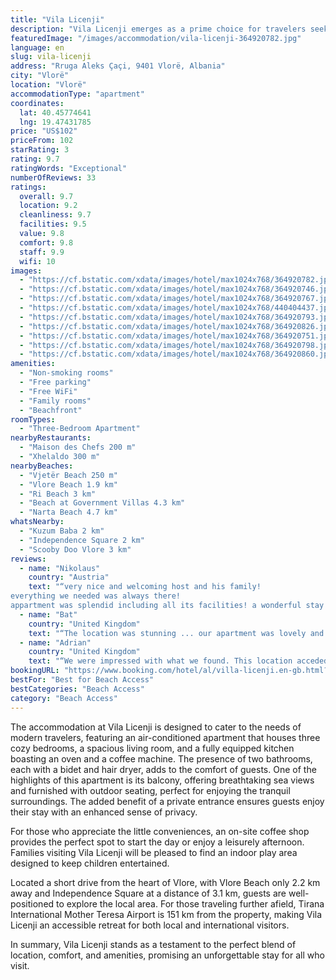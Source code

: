 ```yaml
---
title: "Vila Licenji"
description: "Vila Licenji emerges as a prime choice for travelers seeking a serene beachfront escape, complete with the comforts of home and the luxury of stunning garden views."
featuredImage: "/images/accommodation/vila-licenji-364920782.jpg"
language: en
slug: vila-licenji
address: "Rruga Aleks Çaçi, 9401 Vlorë, Albania"
city: "Vlorë"
location: "Vlorë"
accommodationType: "apartment"
coordinates:
  lat: 40.45774641
  lng: 19.47431785
price: "US$102"
priceFrom: 102
starRating: 3
rating: 9.7
ratingWords: "Exceptional"
numberOfReviews: 33
ratings:
  overall: 9.7
  location: 9.2
  cleanliness: 9.7
  facilities: 9.5
  value: 9.8
  comfort: 9.8
  staff: 9.9
  wifi: 10
images:
  - "https://cf.bstatic.com/xdata/images/hotel/max1024x768/364920782.jpg?k=af0cc1904fd94858e5e9465e5295b6ce0de0530efe0aadefb8613f02f0be17f3&o=&hp=1"
  - "https://cf.bstatic.com/xdata/images/hotel/max1024x768/364920746.jpg?k=2df7a16ca29a6a81dcd88ac719d52cd5f1d166b1d386d6cade0bdc421b59618f&o=&hp=1"
  - "https://cf.bstatic.com/xdata/images/hotel/max1024x768/364920767.jpg?k=16720b6838cf99179ed2f1d06c70a1a966d1080e86c984f8bfc686e3afa96a98&o=&hp=1"
  - "https://cf.bstatic.com/xdata/images/hotel/max1024x768/440404437.jpg?k=661c81fd00b5ce8922bb8fe5ff46a1636cf9034a6d4707f8da8363cdee629869&o=&hp=1"
  - "https://cf.bstatic.com/xdata/images/hotel/max1024x768/364920793.jpg?k=85ea5e9e7bcc26651a5c707220d3731226e136f336f8db5b1e0afb139d82f80d&o=&hp=1"
  - "https://cf.bstatic.com/xdata/images/hotel/max1024x768/364920826.jpg?k=a97640c53f96ef143140c89fb6ae7b50a0fd0e367c170d8734301ba6128d0e26&o=&hp=1"
  - "https://cf.bstatic.com/xdata/images/hotel/max1024x768/364920751.jpg?k=b59254c01d3be25e605782b231a4b51d67d14ec50fe889b6771a867a3f822859&o=&hp=1"
  - "https://cf.bstatic.com/xdata/images/hotel/max1024x768/364920798.jpg?k=a8ba5f93c540c12d80ccabb2b887f53beaa22f8aaa9019a37033f55d7c8a9798&o=&hp=1"
  - "https://cf.bstatic.com/xdata/images/hotel/max1024x768/364920860.jpg?k=e2795bc32b3da8820ca72fd108afb88904277534c25f30db591aa2590847311c&o=&hp=1"
amenities:
  - "Non-smoking rooms"
  - "Free parking"
  - "Free WiFi"
  - "Family rooms"
  - "Beachfront"
roomTypes:
  - "Three-Bedroom Apartment"
nearbyRestaurants:
  - "Maison des Chefs 200 m"
  - "Xhelaldo 300 m"
nearbyBeaches:
  - "Vjetër Beach 250 m"
  - "Vlore Beach 1.9 km"
  - "Ri Beach 3 km"
  - "Beach at Government Villas 4.3 km"
  - "Narta Beach 4.7 km"
whatsNearby:
  - "Kuzum Baba 2 km"
  - "Independence Square 2 km"
  - "Scooby Doo Vlore 3 km"
reviews:
  - name: "Nikolaus"
    country: "Austria"
    text: "“very nice and welcoming host and his family!
everything we needed was always there!
appartment was splendid including all its facilities! a wonderful stay in a wonderful place with even more wonderful people around!”"
  - name: "Bat"
    country: "United Kingdom"
    text: "“The location was stunning ... our apartment was lovely and clean and had everything we needed for our over night stay after we had shopped for food :)”"
  - name: "Adrian"
    country: "United Kingdom"
    text: "“We were impressed with what we found. This location acceded our expectation. My daughter asked me to make this our every summer location. A big thank you to the host which went above am beyond for us. See you soon.”"
bookingURL: "https://www.booking.com/hotel/al/villa-licenji.en-gb.html?aid=8035640"
bestFor: "Best for Beach Access"
bestCategories: "Beach Access"
category: "Beach Access"
---
```


The accommodation at Vila Licenji is designed to cater to the needs of modern travelers, featuring an air-conditioned apartment that houses three cozy bedrooms, a spacious living room, and a fully equipped kitchen boasting an oven and a coffee machine. The presence of two bathrooms, each with a bidet and hair dryer, adds to the comfort of guests. One of the highlights of this apartment is its balcony, offering breathtaking sea views and furnished with outdoor seating, perfect for enjoying the tranquil surroundings. The added benefit of a private entrance ensures guests enjoy their stay with an enhanced sense of privacy.

For those who appreciate the little conveniences, an on-site coffee shop provides the perfect spot to start the day or enjoy a leisurely afternoon. Families visiting Vila Licenji will be pleased to find an indoor play area designed to keep children entertained.

Located a short drive from the heart of Vlore, with Vlore Beach only 2.2 km away and Independence Square at a distance of 3.1 km, guests are well-positioned to explore the local area. For those traveling further afield, Tirana International Mother Teresa Airport is 151 km from the property, making Vila Licenji an accessible retreat for both local and international visitors.

In summary, Vila Licenji stands as a testament to the perfect blend of location, comfort, and amenities, promising an unforgettable stay for all who visit.